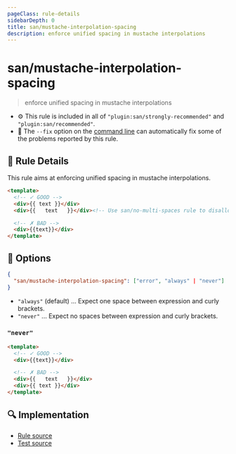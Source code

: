 ```yaml
---
pageClass: rule-details
sidebarDepth: 0
title: san/mustache-interpolation-spacing
description: enforce unified spacing in mustache interpolations
---
```

# san/mustache-interpolation-spacing
> enforce unified spacing in mustache interpolations

- :gear: This rule is included in all of `"plugin:san/strongly-recommended"` and `"plugin:san/recommended"`.
- :wrench: The `--fix` option on the [command line](https://eslint.org/docs/user-guide/command-line-interface#fixing-problems) can automatically fix some of the problems reported by this rule.

## :book: Rule Details

This rule aims at enforcing unified spacing in mustache interpolations.

<eslint-code-block fix :rules="{'san/mustache-interpolation-spacing': ['error']}">

```html
<template>
  <!-- ✓ GOOD -->
  <div>{{ text }}</div>
  <div>{{   text   }}</div><!-- Use san/no-multi-spaces rule to disallow multiple spaces. -->

  <!-- ✗ BAD -->
  <div>{{text}}</div>
</template>
```

</eslint-code-block>

## :wrench: Options

```json
{
  "san/mustache-interpolation-spacing": ["error", "always" | "never"]
}
```

- `"always"` (default) ... Expect one space between expression and curly brackets.
- `"never"` ... Expect no spaces between expression and curly brackets.

### `"never"`

<eslint-code-block fix :rules="{'san/mustache-interpolation-spacing': ['error', 'never']}">

```html
<template>
  <!-- ✓ GOOD -->
  <div>{{text}}</div>

  <!-- ✗ BAD -->
  <div>{{   text   }}</div>
  <div>{{ text }}</div>
</template>
```

</eslint-code-block>

## :mag: Implementation

- [Rule source](https://github.com/ecomfe/eslint-plugin-san/blob/main/lib/rules/mustache-interpolation-spacing.js)
- [Test source](https://github.com/ecomfe/eslint-plugin-san/tree/main/__tests__/lib/rules/mustache-interpolation-spacing.test.js)
